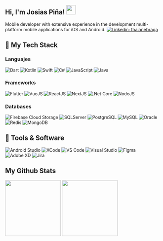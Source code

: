 <h2> Hi, I'm Josias Piña!  <img src="https://raw.githubusercontent.com/MartinHeinz/MartinHeinz/master/wave.gif" width="30px" height="30px"/> </h2>

Mobile developer with extensive experience in the development multi-platform mobile applications for iOS and Android. [![Linkedin: thaianebraga](https://img.shields.io/badge/Josias_Pina-blue?style=flat-square&logo=Linkedin&logoColor=white&link=https://www.linkedin.com/in/pinajosias/)](https://www.linkedin.com/in/pinajosias/)


## 🔧 My Tech Stack

### Languajes
![Dart](https://img.shields.io/badge/Dart-Languaje?style=for-the-badge&logo=dart&logoColor=white&color=2bbc8a)
![Kotlin](https://img.shields.io/badge/Kotlin-Languaje?style=for-the-badge&logo=kotlin&logoColor=white&color=2bbc8a)
![Swift](https://img.shields.io/badge/Swift-Languaje?style=for-the-badge&logo=swift&logoColor=white&color=2bbc8a)
![C#](https://img.shields.io/badge/CSharp-Languaje?style=for-the-badge&logo=csharp&logoColor=white&color=2bbc8a)
![JavaScript](https://img.shields.io/badge/JavaScript-Languaje?style=for-the-badge&logo=javascript&logoColor=white&color=2bbc8a)
![Java](https://img.shields.io/badge/Java-Languaje?style=for-the-badge&logo=java&logoColor=white&color=2bbc8a)

### Frameworks
![Flutter](https://img.shields.io/badge/Flutter-SDK?style=for-the-badge&logo=flutter&logoColor=white&color=2bbc8a)
![VueJS](https://img.shields.io/badge/Vue_JS-Framework?style=for-the-badge&logo=vuedotjs&logoColor=white&color=2bbc8a)
![ReactJS](https://img.shields.io/badge/React_JS-Framework?style=for-the-badge&logo=react&logoColor=white&color=2bbc8a)
![NextJS](https://img.shields.io/badge/Next_JS-Framework?style=for-the-badge&logo=nextdotjs&logoColor=white&color=2bbc8a)
![.Net Core](https://img.shields.io/badge/Microsoft_.Net_Core-Framework?style=for-the-badge&logo=dotnet&logoColor=white&color=2bbc8a)
![NodeJS](https://img.shields.io/badge/Node_JS-Framework?style=for-the-badge&logo=nodedotjs&logoColor=white&color=2bbc8a)

### Databases
![Firebase Cloud Storage](https://img.shields.io/badge/Firebase_Cloud_Storage-Database?style=for-the-badge&logo=firebase&logoColor=white&color=2bbc8a)
![SQLServer](https://img.shields.io/badge/SQLServer-Database?style=for-the-badge&logo=microsoftsqlserver&logoColor=white&color=2bbc8a)
![PostgreSQL](https://img.shields.io/badge/PostgreSql-Database?style=for-the-badge&logo=postgresql&logoColor=white&color=2bbc8a)
![MySQL](https://img.shields.io/badge/MySQL-Database?style=for-the-badge&logo=mysql&logoColor=white&color=2bbc8a)
![Oracle](https://img.shields.io/badge/Oracle-Database?style=for-the-badge&logo=oracle&logoColor=white&color=2bbc8a)
![Redis](https://img.shields.io/badge/Redis-Database?style=for-the-badge&logo=redis&logoColor=white&color=2bbc8a)
![MongoDB](https://img.shields.io/badge/MongoDB-Database?style=for-the-badge&logo=mongodb&logoColor=white&color=2bbc8a)

## 🔧 Tools & Software
![Android Studio](https://img.shields.io/badge/Android_Studio-Tool?style=for-the-badge&logo=androidstudio&logoColor=white&color=2bbc8a)
![XCode](https://img.shields.io/badge/XCode-Tool?style=for-the-badge&logo=xcode&logoColor=white&color=2bbc8a)
![VS Code](https://img.shields.io/badge/VS_Code-Tool?style=for-the-badge&logo=visualstudiocode&logoColor=white&color=2bbc8a)
![Visual Studio](https://img.shields.io/badge/Visual_Studio-Tool?style=for-the-badge&logo=visualstudio&logoColor=white&color=2bbc8a)
![Figma](https://img.shields.io/badge/Figma-Tool?style=for-the-badge&logo=figma&logoColor=white&color=2bbc8a)
![Adobe XD](https://img.shields.io/badge/Adobe_XD-Tool?style=for-the-badge&logo=adobexd&logoColor=white&color=2bbc8a)
![Jira](https://img.shields.io/badge/Jira-Tool?style=for-the-badge&logo=jira&logoColor=white&color=2bbc8a)

## My Github Stats
<div>
  <img height="180em" src="https://github-readme-stats.vercel.app/api?username=Pina-Josias&show_icons=true&theme=dracula"/>
  <img height="180em" src="https://github-readme-stats.vercel.app/api/top-langs/?username=Pina-Josias&layout=compact&theme=dracula"/>
</div>
